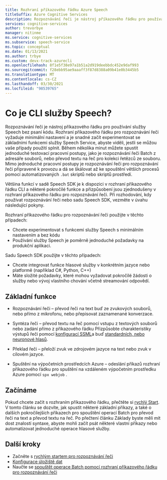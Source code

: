 ```yaml
---
title: Rozhraní příkazového řádku Azure Speech
titleSuffix: Azure Cognitive Services
description: Rozpoznávání řeči je nástroj příkazového řádku pro používání služby Speech bez psaní kódu. Rozhraní příkazového řádku pro rozpoznávání řeči vyžaduje minimální nastavení a je snadné začít experimentovat se základními funkcemi služby Speech Service, abyste viděli, jestli se můžou vaše případy použití splnit.
services: cognitive-services
author: trevorbye
manager: nitinme
ms.service: cognitive-services
ms.subservice: speech-service
ms.topic: conceptual
ms.date: 01/13/2021
ms.author: trbye
ms.custom: devx-track-azurecli
ms.openlocfilehash: 8f1e5f38e97a1b51a2d919deebbdc452e9daf993
ms.sourcegitcommit: f28ebb95ae9aaaff3f87d8388a09b41e0b3445b5
ms.translationtype: MT
ms.contentlocale: cs-CZ
ms.lasthandoff: 03/30/2021
ms.locfileid: "98539765"
---
```

# <a name="what-is-the-speech-cli"></a>Co je CLI služby Speech?

Rozpoznávání řeči je nástroj příkazového řádku pro používání služby Speech bez psaní kódu. Rozhraní příkazového řádku pro rozpoznávání řeči vyžaduje minimální nastavení a je snadné začít experimentovat se základními funkcemi služby Speech Service, abyste viděli, jestli se můžou vaše případy použití splnit. Během několika minut můžete spustit jednoduché testovací pracovní postupy, jako je rozpoznávání řeči Batch z adresáře souborů, nebo převod textu na řeč pro kolekci řetězců ze souboru. Mimo jednoduché pracovní postupy je rozpoznávání řeči pro rozpoznávání řeči připravené k provozu a dá se škálovat až ke spouštění větších procesů pomocí automatizovaných `.bat` skriptů nebo skriptů prostředí.

Většina funkcí v sadě Speech SDK je k dispozici v rozhraní příkazového řádku CLI a některé pokročilé funkce a přizpůsobení jsou zjednodušeny v rozhraní příkazového řádku pro rozpoznávání řeči. Při rozhodování, kdy používat rozpoznávání řeči nebo sadu Speech SDK, vezměte v úvahu následující pokyny.

Rozhraní příkazového řádku pro rozpoznávání řeči použijte v těchto případech:
* Chcete experimentovat s funkcemi služby Speech s minimálním nastavením a bez kódu
* Používání služby Speech je poměrně jednoduché požadavky na produkční aplikaci.

Sadu Speech SDK použijte v těchto případech:
* Chcete integrovat funkce hlasové služby v konkrétním jazyce nebo platformě (například C#, Python, C++)
* Máte složité požadavky, které mohou vyžadovat pokročilé žádosti o služby nebo vývoj vlastního chování včetně streamování odpovědí.

## <a name="core-features"></a>Základní funkce

* Rozpoznávání řeči – převod řeči na text buď ze zvukových souborů, nebo přímo z mikrofonu, nebo přepisovat zaznamenané konverzace.

* Syntéza řeči – převod textu na řeč pomocí vstupu z textových souborů nebo zadání přímo z příkazového řádku Přizpůsobte charakteristiky výstupů řeči pomocí [konfigurací SSML](speech-synthesis-markup.md)a buď [standardních, nebo neuronové hlasů](speech-synthesis-markup.md#standard-neural-and-custom-voices).

* Překlad řeči – přeloží zvuk ve zdrojovém jazyce na text nebo zvuk v cílovém jazyce.

* Spuštění na výpočetních prostředcích Azure – odeslání příkazů rozhraní příkazového řádku pro spuštění na vzdáleném výpočetním prostředku Azure pomocí `spx webjob` .

## <a name="get-started"></a>Začínáme

Pokud chcete začít s rozhraním příkazového řádku, přečtěte si [rychlý Start](spx-basics.md). V tomto článku se dozvíte, jak spustit některé základní příkazy, a také o dalších pokročilejších příkazech pro spouštění operací Batch pro převod řeči na text a převod textu na řeč. Po přečtení článku Základy byste měli mít dost znalostí syntaxe, abyste mohli začít psát některé vlastní příkazy nebo automatizovat jednoduché operace hlasové služby.

## <a name="next-steps"></a>Další kroky

- Začněte s [rychlým startem pro rozpoznávání řeči](spx-basics.md)
- [Konfigurace úložiště dat](./spx-data-store-configuration.md)
- Naučte se [spouštět operace Batch pomocí rozhraní příkazového řádku pro rozpoznávání řeči](./spx-batch-operations.md)
